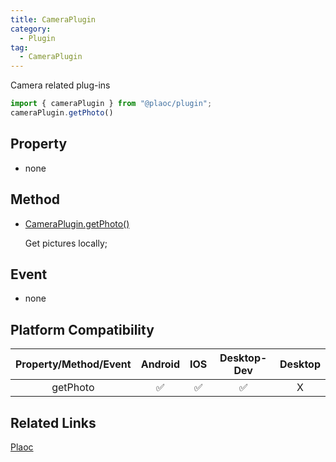 ```yaml
---
title: CameraPlugin
category:
  - Plugin
tag:
  - CameraPlugin
---
```


Camera related plug-ins

```js
import { cameraPlugin } from "@plaoc/plugin";
cameraPlugin.getPhoto()
```

## Property

  - none

## Method

  - [CameraPlugin.getPhoto()](./get-photo.md)

    Get pictures locally;

## Event

  - none

## Platform Compatibility

| Property/Method/Event| Android | IOS | Desktop-Dev | Desktop |
|:--------------------:|:-------:|:---:|:-----------:|:-------:|
| getPhoto             | ✅       | ✅  | ✅          | X       |

## Related Links

[Plaoc](../index.md)


